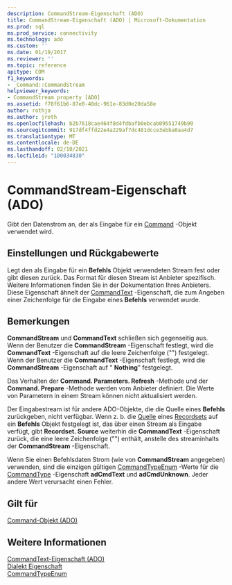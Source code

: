 ```yaml
---
description: CommandStream-Eigenschaft (ADO)
title: CommandStream-Eigenschaft (ADO) | Microsoft-Dokumentation
ms.prod: sql
ms.prod_service: connectivity
ms.technology: ado
ms.custom: ''
ms.date: 01/19/2017
ms.reviewer: ''
ms.topic: reference
apitype: COM
f1_keywords:
- _Command::CommandStream
helpviewer_keywords:
- CommandStream property [ADO]
ms.assetid: f78f61b6-87e0-48dc-961e-83d0e20da58e
author: rothja
ms.author: jroth
ms.openlocfilehash: b2b7618cae464f8d4fdbafb0ebcab09551749b90
ms.sourcegitcommit: 917df4ffd22e4a229af7dc481dcce3ebba0aa4d7
ms.translationtype: MT
ms.contentlocale: de-DE
ms.lasthandoff: 02/10/2021
ms.locfileid: "100034830"
---
```

# <a name="commandstream-property-ado"></a>CommandStream-Eigenschaft (ADO)
Gibt den Datenstrom an, der als Eingabe für ein [Command](./command-object-ado.md) -Objekt verwendet wird.  
  
## <a name="settings-and-return-values"></a>Einstellungen und Rückgabewerte  
 Legt den als Eingabe für ein **Befehls** Objekt verwendeten Stream fest oder gibt diesen zurück. Das Format für diesen Stream ist Anbieter spezifisch. Weitere Informationen finden Sie in der Dokumentation Ihres Anbieters. Diese Eigenschaft ähnelt der [CommandText](./commandtext-property-ado.md) -Eigenschaft, die zum Angeben einer Zeichenfolge für die Eingabe eines **Befehls** verwendet wurde.  
  
## <a name="remarks"></a>Bemerkungen  
 **CommandStream** und **CommandText** schließen sich gegenseitig aus. Wenn der Benutzer die **CommandStream** -Eigenschaft festlegt, wird die **CommandText** -Eigenschaft auf die leere Zeichenfolge ("") festgelegt. Wenn der Benutzer die **CommandText** -Eigenschaft festlegt, wird die **CommandStream** -Eigenschaft auf " **Nothing**" festgelegt.  
  
 Das Verhalten der **Command. Parameters. Refresh** -Methode und der **Command. Prepare** -Methode werden vom Anbieter definiert. Die Werte von Parametern in einem Stream können nicht aktualisiert werden.  
  
 Der Eingabestream ist für andere ADO-Objekte, die die Quelle eines **Befehls** zurückgeben, nicht verfügbar. Wenn z. b. die [Quelle](./source-property-ado-recordset.md) eines [Recordsets](./recordset-object-ado.md) auf ein **Befehls** Objekt festgelegt ist, das über einen Stream als Eingabe verfügt, gibt **Recordset. Source** weiterhin die **CommandText** -Eigenschaft zurück, die eine leere Zeichenfolge ("") enthält, anstelle des streaminhalts der **CommandStream** -Eigenschaft.  
  
 Wenn Sie einen Befehlsdaten Strom (wie von **CommandStream** angegeben) verwenden, sind die einzigen gültigen [CommandTypeEnum](./commandtypeenum.md) -Werte für die [CommandType](./commandtype-property-ado.md) -Eigenschaft **adCmdText** und **adCmdUnknown**. Jeder andere Wert verursacht einen Fehler.  
  
## <a name="applies-to"></a>Gilt für  
 [Command-Objekt (ADO)](./command-object-ado.md)  
  
## <a name="see-also"></a>Weitere Informationen  
 [CommandText-Eigenschaft (ADO)](./commandtext-property-ado.md)   
 [Dialekt Eigenschaft](./dialect-property.md)   
 [CommandTypeEnum](./commandtypeenum.md)